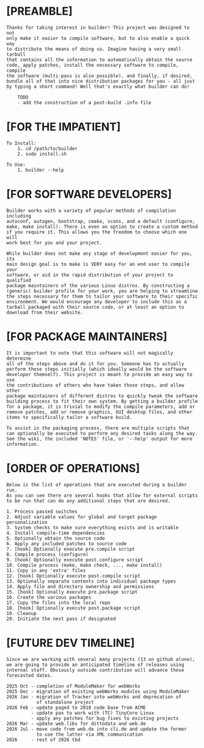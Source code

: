 # [PREAMBLE]

	Thanks for taking interest in builder! This project was designed to not
	only make it easier to compile software, but to also enable a quick way
	to distribute the means of doing so. Imagine having a very small tarball
	that contains all the information to automatically obtain the source
	code, apply patches, install the necessary software to compile, compile
	the software (multi-pass is also possible), and finally, if desired,
	bundle all of that into nice distribution packages for you - all just
	by typing a short command! Well that's exactly what builder can do!

		TODO
		- add the construction of a post-build .info file




# [FOR THE IMPATIENT]

	To Install:
		1. cd /path/to/builder
		2. sudo install.sh

	To Use:
		1. builder --help




# [FOR SOFTWARE DEVELOPERS]

	Builder works with a variety of popular methods of compilation including
	autoconf, autogen, bootstrap, cmake, scons, and a default (configure,
	make, make install). There is even an option to create a custom method
	if you require it. This allows you the freedom to choose which one will
	work best for you and your project.

	While builder does not make any stage of development easier for you, its
	main design goal is to make is VERY easy for an end user to compile your
	software, or aid in the rapid distribution of your project to qualified
	package maintainers of the various Linux distros. By constructing a
	(generic) builder profile for your work, you are helping to streamline
	the steps necessary for them to tailor your software to their specific
	environment. We would encourage any developer to include this as a
	tarball packaged with their source code, or at least an option to
	download from their website.




# [FOR PACKAGE MAINTAINERS]

	It is important to note that this software will not magically determine
	all of the steps above and do it for you. Someone has to actually
	perform these steps initially (which ideally would be the software
	developer themself). This project is meant to provide an easy way to use
	the contributions of others who have taken those steps, and allow other
	package maintainers of different distros to quickly tweak the software
	building process to fit their own system. By getting a builder profile
	for a package, it is trivial to modify the compile parameters, add or
	remove patches, add or remove graphics, GUI desktop files, and other
	items to specifically tailor a software build.

	To assist in the packaging process, there are multiple scripts that
	can optionally be executed to perform any desired tasks along the way.
	See the wiki, the included 'NOTES' file, or '--help' output for more
	information.




# [ORDER OF OPERATIONS]

	Below is the list of operations that are executed during a builder run.
	As you can see there are several hooks that allow for external scripts
	to be run that can do any additional steps that are desired.

	1. Process passed switches
	2. Adjust variable values for global and target package personalization
	3. System checks to make sure everything exists and is writable
	4. Install compile-time dependencies
	5. Optionally obtain the source code
	6. Apply any included patches to source code
	7. [hook] Optionally execute pre.compile script
	8. Compile process (configure)
	9. [hook] Optionally execute post.configure script
	10. Compile process (make, make check, ..., make install)
	11. Copy in any 'extra' files
	12. [hook] Optionally execute post.compile script
	13. Optionally separate contents into individual package types
	14. Apply file and directory ownership and permissions
	15. [hook] Optionally execute pre.package script
	16. Create the various packages
	17. Copy the files into the local repo
	18. [hook] Optionally execute post.package script
	19. Cleanup
	20. Initiate the next pass if designated




# [FUTURE DEV TIMELINE]

	Since we are working with several many projects (13 on github alone),
	we are going to provide an anticipated timeline of releases using
	internal staff. Obviously outside contribution will advance these
	forecasted dates.

	2025 Oct - completion of ModuleMaker for webWorks
	2025 Dec - migration of existing webWorks modules using ModuleMaker
	2026 Jan - migration of Tracker into webWorks and deprecation of
	           of standalone project
	2026 Feb - update paged to 2018 code base from ACME
	         - update pax to work with (TC) TinyCore Linux
	         - apply any patches for bug fixes to existing projects
	2026 Mar - update web.libs for dittodata and web.de
	2026 Jul - move code from web.de into cli.de and update the former
	           to use the latter via XML communication
	2026     - rest of 2026 tbd

